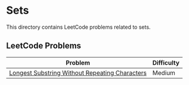 # Sets

This directory contains LeetCode problems related to sets.

## LeetCode Problems

| Problem | Difficulty |
|---------|------------|
| [Longest Substring Without Repeating Characters](https://leetcode.com/problems/longest-substring-without-repeating-characters/description/) | Medium |